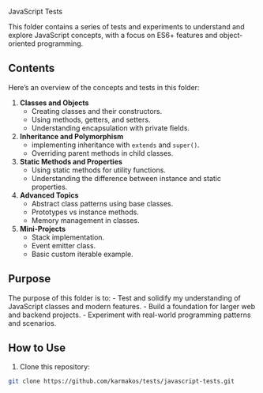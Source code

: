 JavaScript Tests

This folder contains a series of tests and experiments to understand and explore JavaScript concepts, with a focus on ES6+ features and object-oriented programming.

## Contents

Here’s an overview of the concepts and tests in this folder:

1. **Classes and Objects**
    - Creating classes and their constructors.
    - Using methods, getters, and setters.
    - Understanding encapsulation with private fields.
2. **Inheritance and Polymorphism**
    - implementing inheritance with `extends` and `super()`.
    - Overriding parent methods in child classes.
3. **Static Methods and Properties**
    - Using static methods for utility functions.
    - Understanding the difference between instance and static properties.
4. **Advanced Topics**
    - Abstract class patterns using base classes.
    - Prototypes vs instance methods.
    - Memory management in classes.
5. **Mini-Projects**
    - Stack implementation.
    - Event emitter class.
    - Basic custom iterable example.

## Purpose
The purpose of this folder is to:
    - Test and solidify my understanding of JavaScript classes and modern features.
    - Build a foundation for larger web and backend projects.
    - Experiment with real-world programming patterns and scenarios.

## How to Use
1. Clone this repository:
```bash
git clone https://github.com/karmakos/tests/javascript-tests.git

